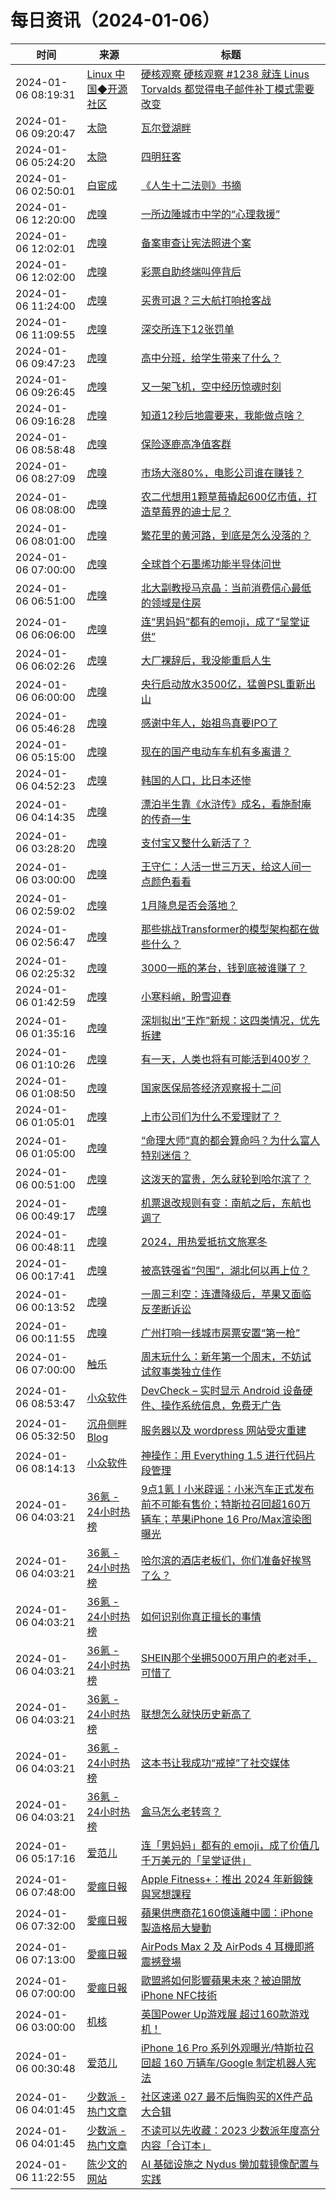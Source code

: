 ﻿# 每日资讯（2024-01-06）

|时间|来源|标题|
|---|---|---|
|2024-01-06 08:19:31|[Linux 中国◆开源社区](https://linux.cn/rss.xml)|[硬核观察 硬核观察 #1238 就连 Linus Torvalds 都觉得电子邮件补丁模式需要改变](https://linux.cn/article-16538-1.html?utm_source=rss&utm_medium=rss)|
|2024-01-06 09:20:47|[太隐](https://wangyurui.com/feed.xml)|[瓦尔登湖畔](https://wangyurui.com/posts/wa-er-deng-hu-pan-35b631b2)|
|2024-01-06 05:24:20|[太隐](https://wangyurui.com/feed.xml)|[四明狂客](https://wangyurui.com/posts/si-ming-kuang-ke-5432da12)|
|2024-01-06 02:50:01|[白宦成](https://www.ixiqin.com/feed/)|[《人生十二法则》书摘](https://www.ixiqin.com/2024/01/06/book-excerpt-from-twelve-laws-of-life/)|
|2024-01-06 12:20:00|[虎嗅](https://rss.huxiu.com/)|[一所边陲城市中学的“心理救援”](https://www.huxiu.com/article/2518461.html?f=rss)|
|2024-01-06 12:02:01|[虎嗅](https://rss.huxiu.com/)|[备案审查让宪法照进个案](https://www.huxiu.com/article/2518459.html?f=rss)|
|2024-01-06 12:02:00|[虎嗅](https://rss.huxiu.com/)|[彩票自助终端叫停背后](https://www.huxiu.com/article/2518456.html?f=rss)|
|2024-01-06 11:24:00|[虎嗅](https://rss.huxiu.com/)|[买贵可退？三大航打响抢客战](https://www.huxiu.com/article/2518124.html?f=rss)|
|2024-01-06 11:09:55|[虎嗅](https://rss.huxiu.com/)|[深交所连下12张罚单](https://www.huxiu.com/article/2518122.html?f=rss)|
|2024-01-06 09:47:23|[虎嗅](https://rss.huxiu.com/)|[高中分班，给学生带来了什么？](https://www.huxiu.com/article/2518121.html?f=rss)|
|2024-01-06 09:26:45|[虎嗅](https://rss.huxiu.com/)|[又一架飞机，空中经历惊魂时刻](https://www.huxiu.com/article/2518115.html?f=rss)|
|2024-01-06 09:16:28|[虎嗅](https://rss.huxiu.com/)|[知道12秒后地震要来，我能做点啥？](https://www.huxiu.com/article/2517083.html?f=rss)|
|2024-01-06 08:58:48|[虎嗅](https://rss.huxiu.com/)|[保险逐鹿高净值客群](https://www.huxiu.com/article/2517715.html?f=rss)|
|2024-01-06 08:27:09|[虎嗅](https://rss.huxiu.com/)|[市场大涨80%，电影公司谁在赚钱？](https://www.huxiu.com/article/2517716.html?f=rss)|
|2024-01-06 08:08:00|[虎嗅](https://rss.huxiu.com/)|[农二代想用1颗草莓撬起600亿市值，打造草莓界的迪士尼？](https://www.huxiu.com/article/2515598.html?f=rss)|
|2024-01-06 08:01:00|[虎嗅](https://rss.huxiu.com/)|[繁花里的黄河路，到底是怎么没落的？](https://www.huxiu.com/article/2516576.html?f=rss)|
|2024-01-06 07:00:00|[虎嗅](https://rss.huxiu.com/)|[全球首个石墨烯功能半导体问世](https://www.huxiu.com/article/2515549.html?f=rss)|
|2024-01-06 06:51:00|[虎嗅](https://rss.huxiu.com/)|[北大副教授马京晶：当前消费信心最低的领域是住房](https://www.huxiu.com/article/2517345.html?f=rss)|
|2024-01-06 06:06:00|[虎嗅](https://rss.huxiu.com/)|[连“男妈妈”都有的emoji，成了“呈堂证供”](https://www.huxiu.com/article/2517294.html?f=rss)|
|2024-01-06 06:02:26|[虎嗅](https://rss.huxiu.com/)|[大厂裸辞后，我没能重启人生](https://www.huxiu.com/article/2517290.html?f=rss)|
|2024-01-06 06:00:00|[虎嗅](https://rss.huxiu.com/)|[央行启动放水3500亿，猛兽PSL重新出山](https://www.huxiu.com/article/2516616.html?f=rss)|
|2024-01-06 05:46:28|[虎嗅](https://rss.huxiu.com/)|[感谢中年人，始祖鸟真要IPO了](https://www.huxiu.com/article/2517303.html?f=rss)|
|2024-01-06 05:15:00|[虎嗅](https://rss.huxiu.com/)|[现在的国产电动车车机有多离谱？](https://www.huxiu.com/article/2514971.html?f=rss)|
|2024-01-06 04:52:23|[虎嗅](https://rss.huxiu.com/)|[韩国的人口，比日本还惨](https://www.huxiu.com/article/2517092.html?f=rss)|
|2024-01-06 04:14:35|[虎嗅](https://rss.huxiu.com/)|[漂泊半生靠《水浒传》成名，看施耐庵的传奇一生](https://www.huxiu.com/article/2517112.html?f=rss)|
|2024-01-06 03:28:20|[虎嗅](https://rss.huxiu.com/)|[支付宝又整什么新活了？](https://www.huxiu.com/article/2514963.html?f=rss)|
|2024-01-06 03:00:00|[虎嗅](https://rss.huxiu.com/)|[王守仁：人活一世三万天，给这人间一点颜色看看](https://www.huxiu.com/article/2513251.html?f=rss)|
|2024-01-06 02:59:02|[虎嗅](https://rss.huxiu.com/)|[1月降息是否会落地？](https://www.huxiu.com/article/2517054.html?f=rss)|
|2024-01-06 02:56:47|[虎嗅](https://rss.huxiu.com/)|[那些挑战Transformer的模型架构都在做些什么？](https://www.huxiu.com/article/2517065.html?f=rss)|
|2024-01-06 02:25:32|[虎嗅](https://rss.huxiu.com/)|[3000一瓶的茅台，钱到底被谁赚了？](https://www.huxiu.com/article/2514990.html?f=rss)|
|2024-01-06 01:42:59|[虎嗅](https://rss.huxiu.com/)|[小寒料峭，盼雪迎春](https://www.huxiu.com/article/2516600.html?f=rss)|
|2024-01-06 01:35:16|[虎嗅](https://rss.huxiu.com/)|[深圳拟出“王炸”新规：这四类情况，优先拆建](https://www.huxiu.com/article/2516590.html?f=rss)|
|2024-01-06 01:10:26|[虎嗅](https://rss.huxiu.com/)|[有一天，人类也将有可能活到400岁？](https://www.huxiu.com/article/2514246.html?f=rss)|
|2024-01-06 01:08:50|[虎嗅](https://rss.huxiu.com/)|[国家医保局答经济观察报十二问](https://www.huxiu.com/article/2515890.html?f=rss)|
|2024-01-06 01:05:01|[虎嗅](https://rss.huxiu.com/)|[上市公司们为什么不爱理财了？](https://www.huxiu.com/article/2514930.html?f=rss)|
|2024-01-06 01:05:00|[虎嗅](https://rss.huxiu.com/)|[“命理大师”真的都会算命吗？为什么富人特别迷信？](https://www.huxiu.com/article/2514668.html?f=rss)|
|2024-01-06 00:51:00|[虎嗅](https://rss.huxiu.com/)|[这泼天的富贵，怎么就轮到哈尔滨了？](https://www.huxiu.com/article/2514671.html?f=rss)|
|2024-01-06 00:49:17|[虎嗅](https://rss.huxiu.com/)|[机票退改规则有变：南航之后，东航也调了](https://www.huxiu.com/article/2516575.html?f=rss)|
|2024-01-06 00:48:11|[虎嗅](https://rss.huxiu.com/)|[2024，用热爱抵抗文旅寒冬](https://www.huxiu.com/article/2516206.html?f=rss)|
|2024-01-06 00:17:41|[虎嗅](https://rss.huxiu.com/)|[被高铁强省“包围”，湖北何以再上位？](https://www.huxiu.com/article/2515839.html?f=rss)|
|2024-01-06 00:13:52|[虎嗅](https://rss.huxiu.com/)|[一周三利空：连遭降级后，苹果又面临反垄断诉讼](https://www.huxiu.com/article/2516408.html?f=rss)|
|2024-01-06 00:11:55|[虎嗅](https://rss.huxiu.com/)|[广州打响一线城市房票安置“第一枪”](https://www.huxiu.com/article/2516407.html?f=rss)|
|2024-01-06 07:00:00|[触乐](http://www.chuapp.com/feed)|[周末玩什么：新年第一个周末，不妨试试叙事类独立佳作](http://www.chuapp.com/article/289739.html)|
|2024-01-06 08:53:47|[小众软件](https://www.appinn.com/feed/)|[DevCheck – 实时显示 Android 设备硬件、操作系统信息，免费无广告](https://www.appinn.com/devcheck/)|
|2024-01-06 05:32:50|[沉舟侧畔 Blog](https://springwood.me/feed/)|[服务器以及 wordpress 网站受灾重建](https://springwood.me/server-reconstruction/)|
|2024-01-06 08:14:13|[小众软件](https://www.appinn.com/feed/)|[神操作：用 Everything 1.5 进行代码片段管理](https://www.appinn.com/everything-1-5a-code-snippet/)|
|2024-01-06 04:03:21|[36氪 - 24小时热榜](https://rss.mifaw.com/articles/5c8bb11a3c41f61efd36683e/5c91d2e23882afa09dff4901)|[9点1氪丨小米辟谣：小米汽车正式发布前不可能有售价；特斯拉召回超160万辆车；​苹果iPhone 16 Pro/Max渲染图曝光](https://36kr.com/p/2591809837841031)|
|2024-01-06 04:03:21|[36氪 - 24小时热榜](https://rss.mifaw.com/articles/5c8bb11a3c41f61efd36683e/5c91d2e23882afa09dff4901)|[哈尔滨的酒店老板们，你们准备好挨骂了么？](https://36kr.com/p/2591174696532866)|
|2024-01-06 04:03:21|[36氪 - 24小时热榜](https://rss.mifaw.com/articles/5c8bb11a3c41f61efd36683e/5c91d2e23882afa09dff4901)|[如何识别你真正擅长的事情](https://36kr.com/p/2550648769714305)|
|2024-01-06 04:03:21|[36氪 - 24小时热榜](https://rss.mifaw.com/articles/5c8bb11a3c41f61efd36683e/5c91d2e23882afa09dff4901)|[SHEIN那个坐拥5000万用户的老对手，可惜了](https://36kr.com/p/2591215206972290)|
|2024-01-06 04:03:21|[36氪 - 24小时热榜](https://rss.mifaw.com/articles/5c8bb11a3c41f61efd36683e/5c91d2e23882afa09dff4901)|[联想怎么就快历史新高了](https://36kr.com/p/2591194839923337)|
|2024-01-06 04:03:21|[36氪 - 24小时热榜](https://rss.mifaw.com/articles/5c8bb11a3c41f61efd36683e/5c91d2e23882afa09dff4901)|[这本书让我成功“戒掉”了社交媒体](https://36kr.com/p/2546525832598151)|
|2024-01-06 04:03:21|[36氪 - 24小时热榜](https://rss.mifaw.com/articles/5c8bb11a3c41f61efd36683e/5c91d2e23882afa09dff4901)|[盒马怎么老转弯？](https://36kr.com/p/2591556533533318)|
|2024-01-06 05:17:16|[爱范儿](https://www.ifanr.com/feed)|[连「男妈妈」都有的 emoji，成了价值几千万美元的「呈堂证供」](https://www.ifanr.com/1572573?utm_source=rss&utm_medium=rss&utm_campaign=)|
|2024-01-06 07:48:00|[愛瘋日報](http://www.iphonetaiwan.org/feeds/posts/default)|[Apple Fitness+：推出 2024 年新鍛鍊與冥想課程](https://www.iphonetaiwan.org/2024/01/apple-fitness-plus-2024-new-content-meditation-exercise.html)|
|2024-01-06 07:32:00|[愛瘋日報](http://www.iphonetaiwan.org/feeds/posts/default)|[蘋果供應商花160億遠離中國：iPhone製造格局大變動](https://www.iphonetaiwan.org/2024/01/apple-suppliers-relocate-china-impact.html)|
|2024-01-06 07:13:00|[愛瘋日報](http://www.iphonetaiwan.org/feeds/posts/default)|[AirPods Max 2 及 AirPods 4 耳機即將震撼登場](https://www.iphonetaiwan.org/2024/01/apple-airpods-2024-revolution.html)|
|2024-01-06 07:00:00|[愛瘋日報](http://www.iphonetaiwan.org/feeds/posts/default)|[歐盟將如何影響蘋果未來？被迫開放iPhone NFC技術](https://www.iphonetaiwan.org/2024/01/apple-ceo-tim-cook-eu-antitrust-meeting.html)|
|2024-01-06 03:00:00|[机核](https://www.gcores.com/rss)|[英国Power Up游戏展 超过160款游戏机！](https://www.gcores.com/videos/175936)|
|2024-01-06 00:30:48|[爱范儿](https://www.ifanr.com/feed)|[iPhone 16 Pro 系列外观曝光/特斯拉召回超 160 万辆车/Google 制定机器人宪法](https://www.ifanr.com/1572547?utm_source=rss&utm_medium=rss&utm_campaign=)|
|2024-01-06 04:01:45|[少数派 - 热门文章](https://rss.mifaw.com/articles/5c8bb11a3c41f61efd36683e/5c92450e3882afa09dff5928)|[社区速递 027 最不后悔购买的X件产品大合辑](https://sspai.com/post/85528)|
|2024-01-06 04:01:45|[少数派 - 热门文章](https://rss.mifaw.com/articles/5c8bb11a3c41f61efd36683e/5c92450e3882afa09dff5928)|[不读可以先收藏：2023 少数派年度高分内容「合订本」](https://sspai.com/post/85521)|
|2024-01-06 11:22:55|[陈少文的网站](https://www.chenshaowen.com/atom.xml)|[AI 基础设施之 Nydus 懒加载镜像配置与实践](https://www.chenshaowen.com/blog/ai-infrastructure-nydus-configuration-and-practice.html)|
